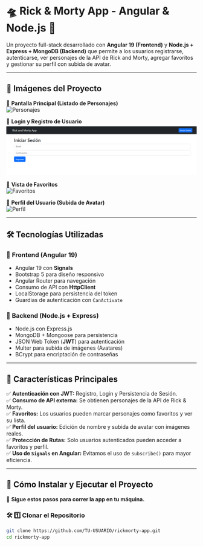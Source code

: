 # 🛸 Rick & Morty App - Angular & Node.js 🚀

Un proyecto full-stack desarrollado con **Angular 19 (Frontend)** y **Node.js + Express + MongoDB (Backend)** que permite a los usuarios registrarse, autenticarse, ver personajes de la API de Rick and Morty, agregar favoritos y gestionar su perfil con subida de avatar.  

---

## 📸 **Imágenes del Proyecto**  
🔹 **Pantalla Principal (Listado de Personajes)**  
![Personajes](./images/personajes.png)

🔹 **Login y Registro de Usuario**  
![Login](./images/login.png)

🔹 **Vista de Favoritos**  
![Favoritos](./images/favoritos.png)

🔹 **Perfil del Usuario (Subida de Avatar)**  
![Perfil](./images/perfil.png)

---

## 🛠 **Tecnologías Utilizadas**
### 🔹 **Frontend (Angular 19)**
- Angular 19 con **Signals**
- Bootstrap 5 para diseño responsivo
- Angular Router para navegación
- Consumo de API con **HttpClient**
- LocalStorage para persistencia del token
- Guardias de autenticación con `CanActivate`

### 🔹 **Backend (Node.js + Express)**
- Node.js con Express.js
- MongoDB + Mongoose para persistencia
- JSON Web Token (**JWT**) para autenticación
- Multer para subida de imágenes (Avatares)
- BCrypt para encriptación de contraseñas

---

## 🚀 **Características Principales**
✅ **Autenticación con JWT:** Registro, Login y Persistencia de Sesión.  
✅ **Consumo de API externa:** Se obtienen personajes de la API de Rick & Morty.  
✅ **Favoritos:** Los usuarios pueden marcar personajes como favoritos y ver su lista.  
✅ **Perfil del usuario:** Edición de nombre y subida de avatar con imágenes reales.  
✅ **Protección de Rutas:** Solo usuarios autenticados pueden acceder a favoritos y perfil.  
✅ **Uso de `Signals` en Angular:** Evitamos el uso de `subscribe()` para mayor eficiencia.  

---

## 🎯 **Cómo Instalar y Ejecutar el Proyecto**
📌 **Sigue estos pasos para correr la app en tu máquina.**  

### 🛠 **1️⃣ Clonar el Repositorio**
```sh
git clone https://github.com/TU-USUARIO/rickmorty-app.git
cd rickmorty-app
